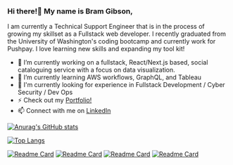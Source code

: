 ### Hi there!👋 My name is Bram Gibson,
I am currently a Technical Support Engineer that is in the process of growing my skillset as a Fullstack web developer. I recently graduated from the University of Washington's coding bootcamp and currently work for Pushpay. I love learning new skills and expanding my tool kit!

- 🔭 I’m currently working on a fullstack, React/Next.js based, social cataloguing service with a focus on data visualization.
- 🌱 I’m currently learning AWS workflows, GraphQL, and Tableau 
- 💼 I'm currently looking for experience in Fullstack Development / Cyber Security / Dev Ops
- ⚡ Check out my [Portfolio!](https://bramgibson.dev/)
- 📫 Connect with me on [LinkedIn](https://www.linkedin.com/in/bram-g/)


[![Anurag's GitHub stats](https://github-readme-stats.vercel.app/api?username=Bram-G&theme=tokyonight)](https://github.com/Bram-G/github-readme-stats)


[![Top Langs](https://github-readme-stats.vercel.app/api/top-langs/?username=Bram-G&theme=tokyonight)](https://github.com/Bram-G/github-readme-stats)


[![Readme Card](https://github-readme-stats.vercel.app/api/pin/?username=Bram-G&theme=tokyonight&repo=Bram-Gibson-Portfolio)](https://github.com/Bram-G/Bram-Gibson-Portfolio)
[![Readme Card](https://github-readme-stats.vercel.app/api/pin/?username=Bram-G&theme=tokyonight&repo=Board-Game-Party)](https://github.com/Bram-G/BGB)
[![Readme Card](https://github-readme-stats.vercel.app/api/pin/?username=Bram-G&theme=tokyonight&repo=Video-Share)](https://github.com/Bram-G/Video-Share)
[![Readme Card](https://github-readme-stats.vercel.app/api/pin/?username=Bram-G&theme=tokyonight&repo=NoSQL-SocialNetworkAPI)](https://github.com/Bram-G/BerXy-ECommerce)



<!--
**Bram-G/Bram-G** is a ✨ _special_ ✨ repository because its `README.md` (this file) appears on your GitHub profile.

Here are some ideas to get you started:

- 🔭 I’m currently working on ...
- 🌱 I’m currently learning ...
- 👯 I’m looking to collaborate on ...
- 🤔 I’m looking for help with ...
- 💬 Ask me about ...
- 📫 How to reach me: ...
- 😄 Pronouns: ...
- ⚡ Fun fact: ...
-->
